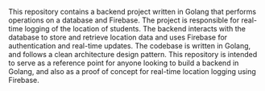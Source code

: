 This repository contains a backend project written in Golang that performs operations on a database and Firebase. The project is responsible for real-time logging of the location of students. The backend interacts with the database to store and retrieve location data and uses Firebase for authentication and real-time updates. The codebase is written in Golang, and follows a clean architecture design pattern. This repository is intended to serve as a reference point for anyone looking to build a backend in Golang, and also as a proof of concept for real-time location logging using Firebase.
